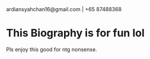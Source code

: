 <html>
 <head>
  ardiansyahchan16@gmail.com | +65 87488368
   </head>
   <body>
<h1>This Biography is for fun lol</h1>
<p>Pls enjoy this good for ntg nonsense.</p>
</body>
</html>
